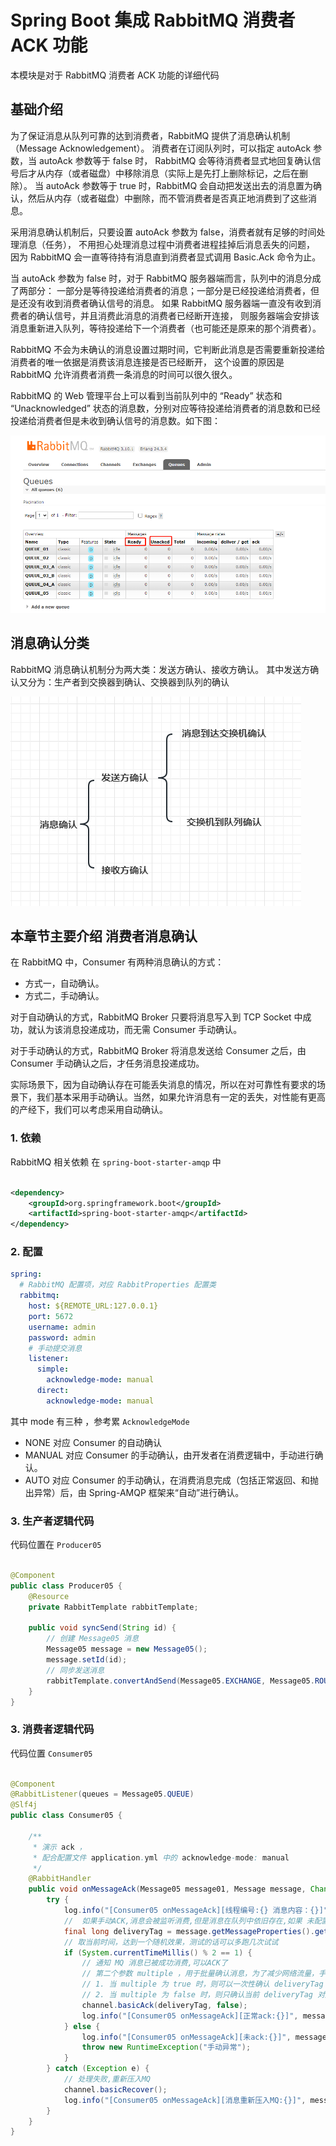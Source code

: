 # Spring Boot 集成 RabbitMQ 消费者 ACK 功能

本模块是对于 RabbitMQ 消费者 ACK 功能的详细代码

## 基础介绍

为了保证消息从队列可靠的达到消费者，RabbitMQ 提供了消息确认机制（Message Acknowledgement）。 消费者在订阅队列时，可以指定 autoAck 参数，当 autoAck 参数等于 false 时，
RabbitMQ 会等待消费者显式地回复确认信号后才从内存（或者磁盘）中移除消息（实际上是先打上删除标记，之后在删除）。 当 autoAck 参数等于 true 时，RabbitMQ
会自动把发送出去的消息置为确认，然后从内存（或者磁盘）中删除，而不管消费者是否真正地消费到了这些消息。

采用消息确认机制后，只要设置 autoAck 参数为 false，消费者就有足够的时间处理消息（任务）， 不用担心处理消息过程中消费者进程挂掉后消息丢失的问题， 因为 RabbitMQ 会一直等待持有消息直到消费者显式调用
Basic.Ack 命令为止。

当 autoAck 参数为 false 时，对于 RabbitMQ 服务器端而言，队列中的消息分成了两部分： 一部分是等待投递给消费者的消息；一部分是已经投递给消费者，但是还没有收到消费者确认信号的消息。 如果 RabbitMQ
服务器端一直没有收到消费者的确认信号，并且消费此消息的消费者已经断开连接， 则服务器端会安排该消息重新进入队列，等待投递给下一个消费者（也可能还是原来的那个消费者）。

RabbitMQ 不会为未确认的消息设置过期时间，它判断此消息是否需要重新投递给消费者的唯一依据是消费该消息连接是否已经断开， 这个设置的原因是 RabbitMQ 允许消费者消费一条消息的时间可以很久很久。

RabbitMQ 的 Web 管理平台上可以看到当前队列中的 “Ready” 状态和 “Unacknowledged” 状态的消息数，分别对应等待投递给消费者的消息数和已经投递给消费者但是未收到确认信号的消息数。如下图：

![](doc/management-ack.png)

## 消息确认分类

RabbitMQ 消息确认机制分为两大类：发送方确认、接收方确认。 其中发送方确认又分为：生产者到交换器到确认、交换器到队列的确认

![](doc/rabbit-confirm.png)

## 本章节主要介绍 消费者消息确认

在 RabbitMQ 中，Consumer 有两种消息确认的方式：

- 方式一，自动确认。
- 方式二，手动确认。

对于自动确认的方式，RabbitMQ Broker 只要将消息写入到 TCP Socket 中成功，就认为该消息投递成功，而无需 Consumer 手动确认。

对于手动确认的方式，RabbitMQ Broker 将消息发送给 Consumer 之后，由 Consumer 手动确认之后，才任务消息投递成功。

实际场景下，因为自动确认存在可能丢失消息的情况，所以在对可靠性有要求的场景下，我们基本采用手动确认。当然，如果允许消息有一定的丢失，对性能有更高的产经下，我们可以考虑采用自动确认。

### 1. 依赖

RabbitMQ 相关依赖 在 `spring-boot-starter-amqp` 中

```xml

<dependency>
    <groupId>org.springframework.boot</groupId>
    <artifactId>spring-boot-starter-amqp</artifactId>
</dependency>
```

### 2. 配置

```yaml
spring:
  # RabbitMQ 配置项，对应 RabbitProperties 配置类
  rabbitmq:
    host: ${REMOTE_URL:127.0.0.1}
    port: 5672
    username: admin
    password: admin
    # 手动提交消息
    listener:
      simple:
        acknowledge-mode: manual
      direct:
        acknowledge-mode: manual
```

其中 mode 有三种 ，参考累 `AcknowledgeMode`

- NONE 对应 Consumer 的自动确认
- MANUAL 对应 Consumer 的手动确认，由开发者在消费逻辑中，手动进行确认。
- AUTO 对应 Consumer 的手动确认，在消费消息完成（包括正常返回、和抛出异常）后，由 Spring-AMQP 框架来“自动”进行确认。

### 3. 生产者逻辑代码

代码位置在 `Producer05`

```java

@Component
public class Producer05 {
    @Resource
    private RabbitTemplate rabbitTemplate;

    public void syncSend(String id) {
        // 创建 Message05 消息
        Message05 message = new Message05();
        message.setId(id);
        // 同步发送消息
        rabbitTemplate.convertAndSend(Message05.EXCHANGE, Message05.ROUTING_KEY, message);
    }
}
```

### 3. 消费者逻辑代码

代码位置 `Consumer05`

```java

@Component
@RabbitListener(queues = Message05.QUEUE)
@Slf4j
public class Consumer05 {

    /**
     * 演示 ack ，
     * 配合配置文件 application.yml 中的 acknowledge-mode: manual
     */
    @RabbitHandler
    public void onMessageAck(Message05 message01, Message message, Channel channel) throws IOException {
        try {
            log.info("[Consumer05 onMessageAck][线程编号:{} 消息内容：{}]", Thread.currentThread().getId(), message01);
            //  如果手动ACK,消息会被监听消费,但是消息在队列中依旧存在,如果 未配置 acknowledge-mode 默认是会在消费完毕后自动ACK掉
            final long deliveryTag = message.getMessageProperties().getDeliveryTag();
            // 取当前时间，达到一个随机效果，测试的话可以多跑几次试试
            if (System.currentTimeMillis() % 2 == 1) {
                // 通知 MQ 消息已被成功消费,可以ACK了
                // 第二个参数 multiple ，用于批量确认消息，为了减少网络流量，手动确认可以被批处。
                // 1. 当 multiple 为 true 时，则可以一次性确认 deliveryTag 小于等于传入值的所有消息
                // 2. 当 multiple 为 false 时，则只确认当前 deliveryTag 对应的消息
                channel.basicAck(deliveryTag, false);
                log.info("[Consumer05 onMessageAck][正常ack:{}]", message01);
            } else {
                log.info("[Consumer05 onMessageAck][未ack:{}]", message01);
                throw new RuntimeException("手动异常");
            }
        } catch (Exception e) {
            // 处理失败,重新压入MQ
            channel.basicRecover();
            log.info("[Consumer05 onMessageAck][消息重新压入MQ:{}]", message01);
        }
    }
}
```
